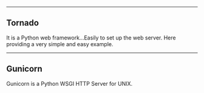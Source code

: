 ----------------------------
Tornado 
----------------------------
It is a Python web framework...Easily to set up the web server.
Here providing a very simple and easy example.

----------------------------
Gunicorn
----------------------------
Gunicorn is a Python WSGI HTTP Server for UNIX.
